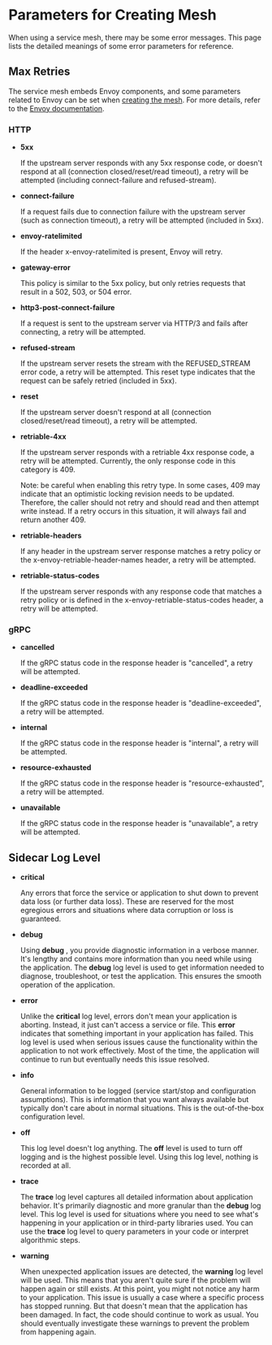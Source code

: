 # Parameters for Creating Mesh

When using a service mesh, there may be some error messages.
This page lists the detailed meanings of some error parameters for reference.

## Max Retries

The service mesh embeds Envoy components, and some parameters related to Envoy can be set when [creating the mesh](./README.md).
For more details, refer to the [Envoy documentation](https://www.envoyproxy.io/docs/envoy/latest/configuration/http/http_filters/router_filter#x-envoy-retry-on).

### HTTP

- __5xx__

    If the upstream server responds with any 5xx response code, or doesn't respond at all (connection closed/reset/read timeout), a retry will be attempted (including connect-failure and refused-stream).

- __connect-failure__

    If a request fails due to connection failure with the upstream server (such as connection timeout), a retry will be attempted (included in 5xx).

- __envoy-ratelimited__

    If the header x-envoy-ratelimited is present, Envoy will retry.

- __gateway-error__

    This policy is similar to the 5xx policy, but only retries requests that result in a 502, 503, or 504 error.

- __http3-post-connect-failure__

    If a request is sent to the upstream server via HTTP/3 and fails after connecting, a retry will be attempted.

- __refused-stream__

    If the upstream server resets the stream with the REFUSED_STREAM error code, a retry will be attempted.
    This reset type indicates that the request can be safely retried (included in 5xx).

- __reset__

    If the upstream server doesn't respond at all (connection closed/reset/read timeout), a retry will be attempted.

- __retriable-4xx__

    If the upstream server responds with a retriable 4xx response code, a retry will be attempted.
    Currently, the only response code in this category is 409.

    Note: be careful when enabling this retry type. In some cases, 409 may indicate that an optimistic locking revision needs to be updated.
    Therefore, the caller should not retry and should read and then attempt write instead. If a retry occurs in this situation, it will always fail and return another 409.

- __retriable-headers__

    If any header in the upstream server response matches a retry policy or the x-envoy-retriable-header-names header, a retry will be attempted.

- __retriable-status-codes__

    If the upstream server responds with any response code that matches a retry policy or is defined in the x-envoy-retriable-status-codes header, a retry will be attempted.

### gRPC

- __cancelled__

    If the gRPC status code in the response header is "cancelled", a retry will be attempted.

- __deadline-exceeded__

    If the gRPC status code in the response header is "deadline-exceeded", a retry will be attempted.

- __internal__

    If the gRPC status code in the response header is "internal", a retry will be attempted.

- __resource-exhausted__

    If the gRPC status code in the response header is "resource-exhausted", a retry will be attempted.

- __unavailable__

    If the gRPC status code in the response header is "unavailable", a retry will be attempted.

## Sidecar Log Level

- __critical__

    Any errors that force the service or application to shut down to prevent data loss (or further data loss).
    These are reserved for the most egregious errors and situations where data corruption or loss is guaranteed.

- __debug__

    Using __debug__ , you provide diagnostic information in a verbose manner.
    It's lengthy and contains more information than you need while using the application.
    The __debug__ log level is used to get information needed to diagnose, troubleshoot, or test the application. This ensures the smooth operation of the application.

- __error__

    Unlike the __critical__ log level, errors don't mean your application is aborting.
    Instead, it just can't access a service or file. This __error__ indicates that something important in your application has failed.
    This log level is used when serious issues cause the functionality within the application to not work effectively. Most of the time, the application will continue to run but eventually needs this issue resolved.

- __info__

    General information to be logged (service start/stop and configuration assumptions).
    This is information that you want always available but typically don't care about in normal situations. This is the out-of-the-box configuration level.

- __off__

    This log level doesn't log anything. The __off__ level is used to turn off logging and is the highest possible level.
    Using this log level, nothing is recorded at all.

- __trace__

    The __trace__ log level captures all detailed information about application behavior. It's primarily diagnostic and more granular than the __debug__ log level.
    This log level is used for situations where you need to see what's happening in your application or in third-party libraries used. You can use the __trace__ log level to query parameters in your code or interpret algorithmic steps.

- __warning__

    When unexpected application issues are detected, the __warning__ log level will be used.
    This means that you aren't quite sure if the problem will happen again or still exists. At this point, you might not notice any harm to your application.
    This issue is usually a case where a specific process has stopped running. But that doesn't mean that the application has been damaged.
    In fact, the code should continue to work as usual. You should eventually investigate these warnings to prevent the problem from happening again.
